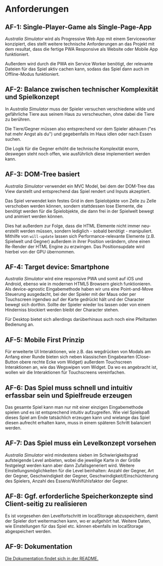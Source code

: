 # Anforderungen

## __AF-1:__ Single-Player-Game als Single-Page-App
_Australia Simulator_ wird als Progressive Web App mit einem Serviceworker konzipiert, dies stellt weitere technische Anforderungen an das Projekt mit dem resultat, dass die fertige PWA Responsive als Website oder Mobile App funktioniert.

Außerdem wird durch die PWA ein Service Worker benötigt, der relevante Dateien für das Spiel aktiv cachen kann, sodass das Spiel dann auch im Offline-Modus funktioniert.

## __AF-2:__ Balance zwischen technischer Komplexität und Spielkonzept

In _Australia Simulator_ muss der Spieler versuchen verschiedene wilde und gefährliche Tiere aus seinem Haus zu verscheuchen, ohne dabei die Tiere zu berühren. 

Die Tiere/Gegner müssen also entsprechend vor dem Spieler abhauen ("es hat mehr Angst als du") und gegebenfalls im Haus idlen oder nach Essen suchen.

Die Logik für die Gegner erhöht die technische Komplexität enorm, deswegen steht noch offen, wie ausführlich diese implementiert werden kann.

## __AF-3:__ DOM-Tree basiert

_Australia Simulator_ verwendet ein MVC Model, bei dem der DOM-Tree das View darstellt und entsprechend das Spiel rendert und Inputs akzeptiert. 

Das Spiel verwendet kein festes Grid in dem Spielobjekte von Zelle zu Zelle verschoben werden können, sondern stattdessen lose Elemente, die benötigt werden für die Spielobjekte, die dann frei in der Spielwelt bewegt und animiert werden können.

Dies hat außerdem zur Folge, dass die HTML Elemente nicht immer neu-erstellt werden müssen, sondern lediglich - sobald benötigt - manipuliert. Mithilfe von ```will-update``` lassen sich Performance-relevante Elemente (z.B. Spielwelt und Gegner) außerdem in ihrer Position verändern, ohne einen Re-Render der HTML Engine zu erzwingen. Das Positionsupdate wird hierbei von der GPU übernommen.

## __AF-4:__ Target device: Smartphone

_Australia Simulator_ wird eine responsive PWA und somit auf iOS und Android, ebenso wie in modernen HTML5 Browsern gleich funktionieren. Als device-agnostic Eingabemethode haben wir uns eine Point-and-Move Steuerung ausgedacht, bei der der Spieler mit der Maus oder per Touchscreen irgendwo auf der Karte gedrückt hält und der Character bewegt sich dorthin. Sollte der Spieler wieder los lassen oder von einem Hinderniss blockiert werden bleibt der Character stehen.

Für Desktop bietet sich allerdings darüberhinaus auch noch eine Pfeiltasten Bedienung an.


## __AF-5:__ Mobile First Prinzip

Für erweiterte UI Interaktionen, wie z.B. das wegdrücken von Modals am Anfang einer Runde bieten sich neben klassischen Eingabearten (Close-Button obere rechte Ecke vom Widget) außerdem Touchscreen Interaktionen an, wie das Wegswipen vom Widget. Da wo es angebracht ist, wollen wir die Interaktionen für Touchscreens vereinfachen.

## __AF-6:__ Das Spiel muss schnell und intuitiv erfassbar sein und Spielfreude erzeugen

Das gesamte Spiel kann man nur mit einer einzigen Eingabemethode spielen und es ist entsprechend intuitiv aufzugreifen. Wie viel Spielspaß dieses Spiel am Ende tatsächlich erzeugen kann und wielange das Spiel diesen aufrecht erhalten kann, muss in einem späteren Schritt balanciert werden.

## __AF-7:__ Das Spiel muss ein Levelkonzept vorsehen

_Australia Simulator_ wird mindestens sieben im Schwierigkeitsgrad aufsteigende Level anbieten, wobei die jeweilige Karte in der Größe festgelegt werden kann aber dann Zufallsgeneriert wird. Weitere Einstellungsmöglichkeiten für die Level beinhalten: Anzahl der Gegner, Art der Gegner, Geschwindigkeit der Gegner, Geschwindigkeit/Einschüchterung des Spielers, Anzahl des Essens/Wohlfühlsfaktor der Gegner.

## __AF-8:__ Ggf. erforderliche Speicherkonzepte sind Client-seitig zu realisieren

Es ist vorgesehen den Levelfortschritt im localStorage abzuspeichern, damit der Spieler dort weitermachen kann, wo er aufgehört hat. Weitere Daten, wie Einstellungen für das Spiel etc. können ebenfalls im localStorage abgespeichert werden.

## __AF-9:__ Dokumentation

[Die Dokumentation findet sich in der README.](./README.md)